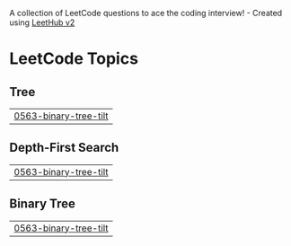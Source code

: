 A collection of LeetCode questions to ace the coding interview! - Created using [LeetHub v2](https://github.com/arunbhardwaj/LeetHub-2.0)
<!---LeetCode Topics Start-->
# LeetCode Topics
## Tree
|  |
| ------- |
| [0563-binary-tree-tilt](https://github.com/ankit-raj0698/CPP/tree/master/0563-binary-tree-tilt) |
## Depth-First Search
|  |
| ------- |
| [0563-binary-tree-tilt](https://github.com/ankit-raj0698/CPP/tree/master/0563-binary-tree-tilt) |
## Binary Tree
|  |
| ------- |
| [0563-binary-tree-tilt](https://github.com/ankit-raj0698/CPP/tree/master/0563-binary-tree-tilt) |
<!---LeetCode Topics End-->